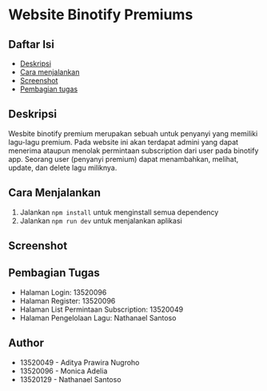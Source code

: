 # Website Binotify Premiums

## Daftar Isi
- [Deskripsi](#deskripsi)
- [Cara menjalankan](#cara-menjalankan-server)
- [Screenshot](#screenshot)
- [Pembagian tugas](#pembagian-tugas)

## Deskripsi
Wesbite binotify premium merupakan sebuah untuk penyanyi yang memiliki lagu-lagu premium. Pada website ini akan terdapat admini yang dapat menerima ataupun menolak permintaan subscription dari user pada binotify app. Seorang user (penyanyi premium) dapat menambahkan, melihat, update, dan delete lagu miliknya.

## Cara Menjalankan
1. Jalankan `npm install` untuk menginstall semua dependency
2. Jalankan `npm run dev` untuk menjalankan aplikasi

## Screenshot


## Pembagian Tugas
- Halaman Login: 13520096
- Halaman Register: 13520096
- Halaman List Permintaan Subscription: 13520049
- Halaman Pengelolaan Lagu: Nathanael Santoso

## Author
- 13520049 - Aditya Prawira Nugroho
- 13520096 - Monica Adelia
- 13520129 - Nathanael Santoso